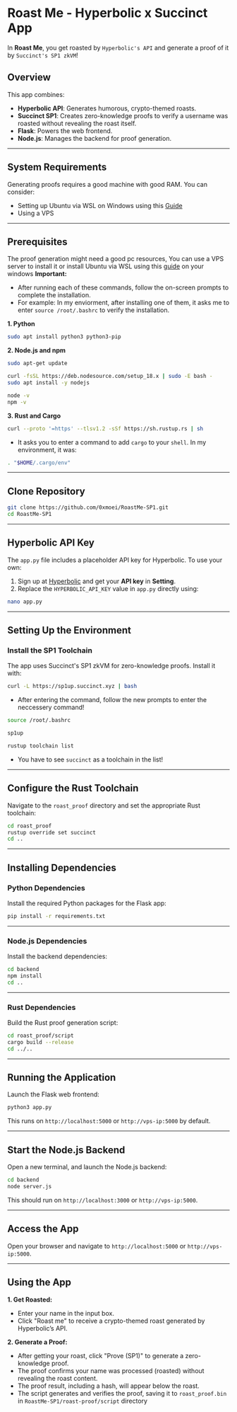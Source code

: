 # Roast Me - Hyperbolic x Succinct App
In **Roast Me**, you get roasted by `Hyperbolic's API` and generate a proof of it by `Succinct's SP1 zkVM`!

## Overview
This app combines:
- **Hyperbolic API**: Generates humorous, crypto-themed roasts.
- **Succinct SP1**: Creates zero-knowledge proofs to verify a username was roasted without revealing the roast itself.
- **Flask**: Powers the web frontend.
- **Node.js**: Manages the backend for proof generation.

---

## System Requirements
Generating proofs requires a good machine with good RAM. You can consider:
* Setting up Ubuntu via WSL on Windows using this [Guide](https://github.com/0xmoei/Install-Linux-on-Windows)
* Using a VPS

---

## Prerequisites
The proof generation might need a good pc resources, You can use a VPS server to  install it or install Ubuntu via WSL using this [guide](https://github.com/0xmoei/Install-Linux-on-Windows) on your windows
**Important:**
* After running each of these commands, follow the on-screen prompts to complete the installation.
* For example: In my enviorment, after installing one of them, it asks me to enter `source /root/.bashrc` to verify the installation.

**1. Python**
```bash
sudo apt install python3 python3-pip
```

**2. Node.js and npm**
```bash
sudo apt-get update

curl -fsSL https://deb.nodesource.com/setup_18.x | sudo -E bash -
sudo apt install -y nodejs

node -v
npm -v
```

**3. Rust and Cargo**
```bash
curl --proto '=https' --tlsv1.2 -sSf https://sh.rustup.rs | sh
```
* It asks you to enter a command to add `cargo` to your `shell`. In my environment, it was:
```bash
. "$HOME/.cargo/env"
```

---

## Clone Repository
```bash
git clone https://github.com/0xmoei/RoastMe-SP1.git
cd RoastMe-SP1
```

---

## Hyperbolic API Key
The `app.py` file includes a placeholder API key for Hyperbolic. To use your own:
1. Sign up at [Hyperbolic](https://app.hyperbolic.xyz/) and get your **API key** in **Setting**.
2. Replace the `HYPERBOLIC_API_KEY` value in `app.py` directly using:
```bash
nano app.py
```

---

## Setting Up the Environment
### Install the SP1 Toolchain
The app uses Succinct's SP1 zkVM for zero-knowledge proofs. Install it with:
```bash
curl -L https://sp1up.succinct.xyz | bash
```
* After entering the command, follow the new prompts to enter the neccessery command!
```bash
source /root/.bashrc
```
```bash
sp1up
```
```bash
rustup toolchain list
```
* You have to see `succinct` as a toolchain in the list!

---

## Configure the Rust Toolchain
Navigate to the `roast_proof` directory and set the appropriate Rust toolchain:
```bash
cd roast_proof
rustup override set succinct
cd ..
```

---

## Installing Dependencies
### Python Dependencies
Install the required Python packages for the Flask app:
```bash
pip install -r requirements.txt
```

---

### Node.js Dependencies
Install the backend dependencies:
```bash 
cd backend
npm install
cd ..
```

---

### Rust Dependencies
Build the Rust proof generation script:
```bash
cd roast_proof/script
cargo build --release
cd ../..
```

---

## Running the Application
Launch the Flask web frontend:
```bash
python3 app.py
```
This runs on `http://localhost:5000` or `http://vps-ip:5000` by default.

---

## Start the Node.js Backend
Open a new terminal, and launch the Node.js backend:
```bash
cd backend
node server.js
```
This should run on `http://localhost:3000` or `http://vps-ip:5000`.

---

## Access the App
Open your browser and navigate to `http://localhost:5000` or `http://vps-ip:5000`.

---

## Using the App
**1. Get Roasted:**
  - Enter your name in the input box.
  - Click "Roast me" to receive a crypto-themed roast generated by Hyperbolic’s API.

**2. Generate a Proof:**
  - After getting your roast, click "Prove (SP1)" to generate a zero-knowledge proof.
  - The proof confirms your name was processed (roasted) without revealing the roast content.
  - The proof result, including a hash, will appear below the roast.
  - The script generates and verifies the proof, saving it to `roast_proof.bin` in `RoastMe-SP1/roast-proof/script` directory
